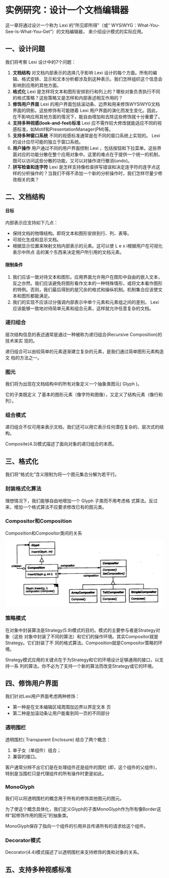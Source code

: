 # 实例研究：设计一个文档编辑器

这一章将通过设计一个称为 Lexi 的“所见即所得”（或“ WYSIWYG：What-You-See-Is-What-You-Get”）的文档编辑器，
来介绍设计模式的实际应用。

## 一、设计问题

我们将考察 Lexi 设计中的7个问题：

1.	**文档结构**  对文档内部表示的选择几乎影响 Lexi 设计的每个方面。所有的编辑、格式安排、显示和文本分析都涉及到这种表示。我们怎样组织这个信息会影响到应用的其他方面。
2.	**格式化** Lexi 是怎样将文本和图形安排到行和列上的？哪些对象负责执行不同的格式策略？这些策略又是怎样和内部表述相互作用的？
3.	**修饰用户界面** Lexi 的用户界面包括滚动条、边界和用来修饰WYSIWYG文档界面的阴影。这些修饰有可能随着 Lexi 用户界面的演化而发生变化。因此，在不影响应用其他方面的情况下，能自由增加和去除这些修饰就十分重要了。
4.	**支持多种视感(look-and-feel)标准** Lexi 应不需作较大修改就能适应不同的视感标准，如Motif和PresentationManager(PM)等。
5.	**支持多种窗口系统** 不同的视感标准通常是在不同的窗口系统上实现的。 Lexi 的设计应尽可能的独立于窗口系统。
6.	**用户操作** 用户通过不同的用户界面控制 Lexi ，包括按钮和下拉菜单。这些界面对应的功能分散在整个应用对象中。这里的难点在于提供一个统一的机制，既可以访问这些分散的功能，又可以对操作进行撤消(undo)。
7.	**拼写检查和连字符** Lexi 是怎样支持像检查拼写错误和决定连字符的连字点这样的分析操作的？当我们不得不添加一个新的分析操作时，我们怎样尽量少修改相关的类？

## 二、文档结构

#### 目标

内部表示应支持如下几点：

- 保持文档的物理结构。即将文本和图形安排到行、列、表等。
- 可视化生成和显示文档。
- 根据显示位置来映射文档内部表示的元素。这可以使 L e x i根据用户在可视化表示中所点
  击的某个东西来决定用户所引用的文档元素。

#### 限制条件

1. 我们应该一致对待文本和图形。应用界面允许用户在图形中自由的嵌入文本，反之亦然。我们应该避免将图形看作文本的一种特殊情形，或将文本看作图形的特例。否则，我们最后得到的是冗余的格式和操纵机制。机制集合应该使文本和图形都能满足。
2. 我们的实现不应该过分强调内部表示中单个元素和元素组之间的差别。 Lexi 应该能够一致地对待简单元素和组合元素，这样就允许任意复杂的文档。

### 递归组合

层次结构信息的表述通常是通过一种被称为递归组合(Recursive Composition)的技术来实
现的。

递归组合可以由较简单的元素逐渐建立复杂的元素，是我们通过简单图形元素构造文
档的方法之一。

### 图元

我们将为出现在文档结构中的所有对象定义一个抽象类图元( Glyph )。

它的子类既定义
了基本的图形元素（像字符和图像），又定义了结构元素（像行和列）。

### 组合模式

递归组合不仅可用来表示文档，我们还可以用它表示任何潜在复杂的、层次式的结构。

Composite(4.3)模式描述了面向对象的递归组合的本质。

## 三、格式化

我们将“格式化”含义限制为将一个图元集合分解为若干行。

### 封装格式化算法

理想情况下，我们能够自由地增加一个 Glyph 子类而不用考虑格
式算法。反过来，增加一个格式算法不应要求修改已有的图元类。

### Compositor和Composition

Composition和Compositor类间的关系

![1563968175132](assets/1563968175132.png)

### 策略模式

在对象中封装算法是Strategy(5.9)模式的目的。模式的主要参与者是Strategy对象（这些
对象中封装了不同的算法）和它们的操作环境。其实Compositor就是Strategy。它们封装了不
同的格式算法。Composition就是Compositor策略的环境。

Strategy模式应用的关键点在于为Strategy和它的环境设计足够通用的接口，以支持一系
列的算法。你不必为了支持一个新的算法而改变Strategy或它的环境。

## 四、修饰用户界面

我们针对Lexi用户界面考虑两种修饰：

- 第一种是在文本编辑区域周围加边界以界定文本
  页
- 第二种是加滚动条让用户能看到同一页的不同部分

### 透明围栏

透明围栏( Transparent Enclosure) 结合了两个概念： 

1. 单子女（单组件）组合；
2. 兼容的接口。

客户通常分辨不出它们是在处理组件还是组件的围栏
(即，这个组件的父组件)，特别是当围栏只是代理组件的所有操作时更是如此。

### MonoGlyph

我们可以将透明围栏的概念用于所有的修饰其他图元的图元。 

为了使这个概念具体化，我们定义Glyph的子类MonoGlyph作为所有像Border这样“起修饰作用的图元”的抽象类。

MonoGlyph保存了指向一个组件的引用并且传递所有的请求给这个组件。

### Decorator模式

Decorator(4.4)模式描述了以透明围栏来支持修饰的类和对象的关系。

## 五、支持多种视感标准

